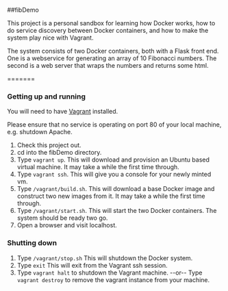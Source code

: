 ##fibDemo

This project is a personal sandbox for learning how Docker works, how to do service discovery between Docker containers,
and how to make the system play nice with Vagrant.

The system consists of two Docker containers, both with a Flask front end. One is a webservice for generating an array of 10 Fibonacci numbers. The second is a web server that wraps the numbers and returns some html.

=======

### Getting up and running

You will need to have [Vagrant](http://www.vagrantup.com) installed. 

Please ensure that no service is operating on port 80 of your local machine, e.g. shutdown Apache.

 1. Check this project out.
 1. cd into the fibDemo directory.
 1. Type `vagrant up`. This will download and provision an Ubuntu based virtual machine. It may take a while the first time through.
 1. Type `vagrant ssh`. This will give you a console for your newly minted vm.
 1. Type `/vagrant/build.sh`. This will download a base Docker image and construct two new images from it. It may take a while the first time through.
 1. Type `/vagrant/start.sh`. This will start the two Docker containers. The system should be ready two go.
 1. Open a browser and visit localhost.


### Shutting down

 1. Type `/vagrant/stop.sh` This will shutdown the Docker system.
 1. Type `exit` This will exit from the Vagrant ssh session.
 1. Type `vagrant halt` to shutdown the Vagrant machine. --or-- Type `vagrant destroy` to remove the vagrant instance from your machine.
 
 
